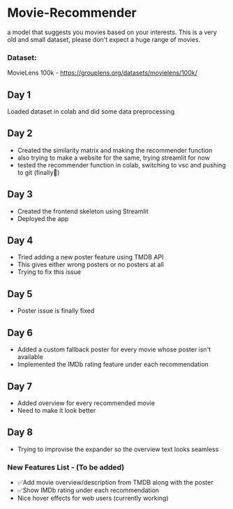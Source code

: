 # Movie-Recommender
a model that suggests you movies based on your interests. This is a very old and small dataset, please don't expect a huge range of movies.

### Dataset: 
MovieLens 100k - https://grouplens.org/datasets/movielens/100k/

## Day 1 
Loaded dataset in colab and did some data preprocessing

## Day 2
- Created the similarity matrix and making the recommender function 
- also trying to make a website for the same, trying streamlit for now
- tested the recommender function in colab, switching to vsc and pushing to git (finally🙏)

## Day 3
- Created the frontend skeleton using Streamlit
- Deployed the app

## Day 4
- Tried adding a new poster feature using TMDB API
- This gives either wrong posters or no posters at all
- Trying to fix this issue

## Day 5
- Poster issue is finally fixed

## Day 6
- Added a custom fallback poster for every movie whose poster isn't available
- Implemented the IMDb rating feature under each recommendation

## Day 7
- Added overview for every recommended movie 
- Need to make it look better

## Day 8
- Trying to improvise the expander so the overview text looks seamless

### New Features List - (To be added)
- ✅Add movie overview/description from TMDB along with the poster
- ✅Show IMDb rating under each recommendation
- Nice hover effects for web users (currently working)